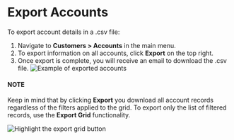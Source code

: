 <a id="mc-customers-accounts-export"></a>

# Export Accounts

To export account details in a .csv file:

1. Navigate to **Customers > Accounts** in the main menu.
2. To export information on all accounts, click **Export** on the top right.
3. Once export is complete, you will receive an email to download the .csv file.
   ![Example of exported accounts](user/img/customers/accounts/sample_exported_account.png)

#### NOTE
Keep in mind that by clicking **Export** you download all account records regardless of the filters applied to the grid. To export only the list of filtered records, use the **Export Grid** functionality.

![Highlight the export grid button](user/img/getting_started/export_import/export_grid_accounts.png)
